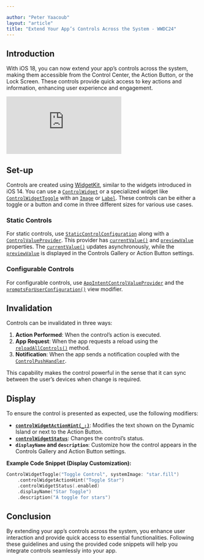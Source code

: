 ```yaml
---

author: "Peter Yaacoub"
layout: "article"
title: "Extend Your App’s Controls Across the System - WWDC24"
---
```


## Introduction

With iOS 18, you can now extend your app’s controls across the system, making them accessible from the Control Center, the Action Button, or the Lock Screen. These controls provide quick access to key actions and information, enhancing user experience and engagement.

<iframe allowfullscreen allow="accelerometer; autoplay; clipboard-write; encrypted-media; gyroscope; picture-in-picture" class="youtube" frameborder="0" src="https://www.youtube.com/embed/7cZb7L2yfZg?si=SML4dCnKWX3n9FHG" title="YouTube video player"></iframe>

## Set-up

Controls are created using [WidgetKit](https://developer.apple.com/documentation/widgetkit), similar to the widgets introduced in iOS 14. You can use a [`ControlWidget`](https://developer.apple.com/documentation/swiftui/controlwidget) or a specialized widget like [`ControlWidgetToggle`](https://developer.apple.com/documentation/widgetkit/controlwidgettoggle) with an [`Image`](https://developer.apple.com/documentation/swiftui/image) or [`Label`](https://developer.apple.com/documentation/swiftui/label). These controls can be either a toggle or a button and come in three different sizes for various use cases.

### Static Controls

For static controls, use [`StaticControlConfiguration`](https://developer.apple.com/documentation/widgetkit/staticcontrolconfiguration?changes=_9) along with a [`ControlValueProvider`](https://developer.apple.com/documentation/widgetkit/controlvalueprovider/). This provider has [`currentValue()`](https://developer.apple.com/documentation/widgetkit/controlvalueprovider/currentvalue()) and [`previewValue`](https://developer.apple.com/documentation/widgetkit/controlvalueprovider/previewvalue) properties. The [`currentValue()`](https://developer.apple.com/documentation/widgetkit/controlvalueprovider/currentvalue()) updates asynchronously, while the [`previewValue`](https://developer.apple.com/documentation/widgetkit/controlvalueprovider/previewvalue) is displayed in the Controls Gallery or Action Button settings.

### Configurable Controls

For configurable controls, use [`AppIntentControlValueProvider`](https://developer.apple.com/documentation/widgetkit/appintentcontrolvalueprovider/) and the [`promptsForUserConfiguration()`](https://developer.apple.com/documentation/swiftui/widgetconfiguration/promptsforuserconfiguration()/) view modifier.

## Invalidation

Controls can be invalidated in three ways:

1. **Action Performed**: When the control’s action is executed.
2. **App Request**: When the app requests a reload using the [`reloadAllControls()`](https://developer.apple.com/documentation/widgetkit/controlcenter/reloadallcontrols()/) method.
3. **Notification**: When the app sends a notification coupled with the [`ControlPushHandler`](https://developer.apple.com/documentation/widgetkit/controlpushhandler/).

This capability makes the control powerful in the sense that it can sync between the user’s devices when change is required.

## Display

To ensure the control is presented as expected, use the following modifiers:

- **[`controlWidgetActionHint(_:)`](https://developer.apple.com/documentation/SwiftUI/View/controlWidgetActionHint(_:)-5yoyh)**: Modifies the text shown on the Dynamic Island or next to the Action Button.
- **[`controlWidgetStatus`](https://developer.apple.com/documentation/SwiftUI/View/controlWidgetStatus(_:)-1q1ez)**: Changes the control’s status.
- **`displayName` and `description`**: Customize how the control appears in the Controls Gallery and Action Button settings.

**Example Code Snippet (Display Customization):**
```swift
ControlWidgetToggle("Toggle Control", systemImage: "star.fill")
    .controlWidgetActionHint("Toggle Star")
    .controlWidgetStatus(.enabled)
    .displayName("Star Toggle")
    .description("A toggle for stars")
```

## Conclusion

By extending your app’s controls across the system, you enhance user interaction and provide quick access to essential functionalities. Following these guidelines and using the provided code snippets will help you integrate controls seamlessly into your app.